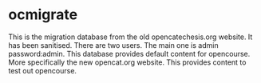 # ocmigrate
This is the migration database from the old opencatechesis.org website. It has been sanitised.
There are two users. The main one is admin password:admin. 
This database provides default content for opencourse. More specifically the new opencat.org website.
This provides content to test out opencourse.
